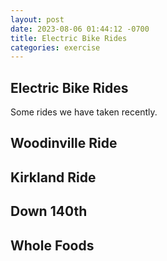 ```yaml
---
layout: post
date: 2023-08-06 01:44:12 -0700
title: Electric Bike Rides
categories: exercise
---
```


## Electric Bike Rides

Some rides we have taken recently.

## Woodinville Ride

<div class="strava-embed-placeholder" data-embed-type="activity" data-embed-id="9597159149"></div><script src="https://strava-embeds.com/embed.js"></script>

## Kirkland Ride

<div class="strava-embed-placeholder" data-embed-type="activity" data-embed-id="9590312193"></div><script src="https://strava-embeds.com/embed.js"></script>

## Down 140th

<div class="strava-embed-placeholder" data-embed-type="activity" data-embed-id="9333342323"></div><script src="https://strava-embeds.com/embed.js"></script>

## Whole Foods

<div class="strava-embed-placeholder" data-embed-type="activity" data-embed-id="9582219345"></div><script src="https://strava-embeds.com/embed.js"></script>
